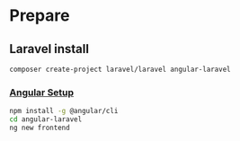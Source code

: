 # Prepare

## Laravel install
```bash
composer create-project laravel/laravel angular-laravel
```

### [Angular Setup](https://angular.io/guide/setup-local)
```bash
npm install -g @angular/cli
cd angular-laravel
ng new frontend
```
